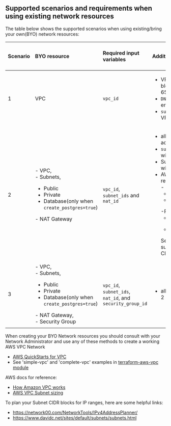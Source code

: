## Supported scenarios and requirements when using existing network resources

The table below shows the supported scenarios when using existing/bring your own(BYO) network resources:

| Scenario|BYO resource|Required input variables|Additional requirements|Resources that will be created|
| :--- | :--- | :--- | :--- | :--- |
| 1 | VPC | `vpc_id` | <ul><li>VPC block size must be IPv4 CIDR block with '/16' netmask (supports 65,536 IP addresses)</li><li>`DNS hostnames` and `DNS resolution` are enabled</li><li>`subnets` CIDR blocks must match with VPC CIDR IPv4 CIDR block</li></ul> | Subnets, NAT Gateway and Security Group|
| 2 | - VPC, <br>- Subnets,<ul><li>Public</li><li>Private</li><li>Database(only when `create_postgres=true`)</li></ul>- NAT Gateway | `vpc_id`, <br>`subnet_ids` and <br>`nat_id` | <ul><li>all requirements from Scenario #1 and additionally</li><li>`subnet_ids` CIDR blocks must match with VPC CIDR IPv4 CIDR block</li><li>Subnets Availability Zones must be within the [location](../CONFIG-VARS.md#required-variables)</li><li>AWS Tags with `<prefix>` value replaced with the [prefix](../CONFIG-VARS.md#required-variables) input value for <br>- Public Subnets:<ul><li>`{"kubernetes.io/role/elb"="1"}`</li><li>`{"kubernetes.io/cluster/<prefix>-eks"="shared"}`</li></ul>-Private Subnets:<ul><li>`{"kubernetes.io/role/internal-elb"="1"}`</li><li>`{"kubernetes.io/cluster/<prefix>-eks"="shared"}`</li></ul>See [AWS docs](https://docs.aws.amazon.com/eks/latest/userguide/alb-ingress.html) for background on subnet tag requirements to match EKS Cluster name| Security Group |
| 3 | - VPC, <br>- Subnets,<ul><li>Public</li><li>Private</li><li>Database(only when `create_postgres=true`)</li></ul>- NAT Gateway,<br>- Security Group |`vpc_id`,<br>`subnet_ids`, <br>`nat_id`, and <br>`security_group_id` |<ul><li>all requirements from Scenarios # 1 & 2 and additionally</li></ul>| None |
||||||


When creating your BYO Network resources you should consult with your Network Administrator and use any of these methods to create a working AWS VPC Network
- [AWS QuickStarts for VPC](https://aws.amazon.com/quickstart/architecture/vpc/)
- See 'simple-vpc' and 'complete-vpc' examples in [terraform-aws-vpc module](https://github.com/terraform-aws-modules/terraform-aws-vpc/tree/master/examples) 

AWS docs for reference:
- [How Amazon VPC works](https://docs.aws.amazon.com/vpc/latest/userguide/how-it-works.html)
- [AWS VPC Subnet sizing](https://docs.aws.amazon.com/vpc/latest/userguide/VPC_Subnets.html#vpc-sizing-ipv4)

To plan your Subnet CIDR blocks for IP ranges, here are some helpful links:
- https://network00.com/NetworkTools/IPv4AddressPlanner/
- https://www.davidc.net/sites/default/subnets/subnets.html

